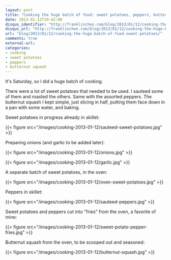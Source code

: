 ```yaml
---
layout: post
title: "Cooking the huge batch of food: sweet potatoes, peppers, butternut squash"
date: 2013-01-12T19:42:00
disqus_identifier: "http://franklinchen.com/blog/2013/01/12/cooking-the-huge-batch-of-food-sweet-potatoes/"
disqus_url: "http://franklinchen.com/blog/2013/01/12/cooking-the-huge-batch-of-food-sweet-potatoes/"
url: "blog/2013/01/12/cooking-the-huge-batch-of-food-sweet-potatoes/"
comments: true
external-url: 
categories: 
- cooking
- sweet potatoes
- peppers
- butternut squash
---
```

It's Saturday, so I did a huge batch of cooking.

There were a lot of sweet potatoes that needed to be used. I sauteed some of them and roasted the others. Same with the assorted peppers. The butternut squash I kept simple, just slicing in half, putting them face down in a pan with some water, and baking.

Sweet potatoes in progress already in skillet:

{{< figure src="/images/cooking-2013-01-12/sauteed-sweet-potatoes.jpg" >}}

Preparing onions (and garlic to be added later):

{{< figure src="/images/cooking-2013-01-12/onions.jpg" >}}

{{< figure src="/images/cooking-2013-01-12/garlic.jpg" >}}

A separate batch of sweet potatoes, in the oven:

{{< figure src="/images/cooking-2013-01-12/oven-sweet-potatoes.jpg" >}}

Peppers in skillet:

{{< figure src="/images/cooking-2013-01-12/sauteed-peppers.jpg" >}}

Sweet potatoes and peppers cut into "fries" from the oven, a favorite of mine:

{{< figure src="/images/cooking-2013-01-12/sweet-potato-pepper-fries.jpg" >}}

Butternut squash from the oven, to be scooped out and seasoned:

{{< figure src="/images/cooking-2013-01-12/butternut-squash.jpg" >}}
